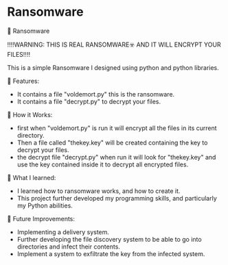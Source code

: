 # Ransomware

🦠 Ransomware

‼️‼️WARNING: THIS IS REAL RANSOMWARE☣️ AND IT WILL ENCRYPT YOUR FILES‼️‼️

This is a simple Ransomware I designed using python and python libraries.


📁 Features:
- It contains a file "voldemort.py" this is the ransomware.
- It contains a file "decrypt.py" to decrypt your files.


📝 How it Works:
- first when "voldemort.py" is run it will encrypt all the files in its current directory.
- Then a file called "thekey.key" will be created containing the key to decrypt your files.
- the decrypt file "decrypt.py" when run it will look for "thekey.key" and use the key contained inside it to decrypt all encrypted files.


🧠 What I learned:
- I learned how to ransomware works, and how to create it.
- This project further developed my programming skills, and particularly my Python abilities.


🚀 Future Improvements:
- Implementing a delivery system.
- Further developing the file discovery system to be able to go into directories and infect their contents.
- Implement a system to exfiltrate the key from the infected system.
